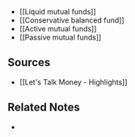 - [[Liquid mutual funds]]
- [[Conservative balanced fund]]
- [[Active mutual funds]]
- [[Passive mutual funds]]

## Sources
- [[Let's Talk Money - Highlights]]

## Related Notes
- 